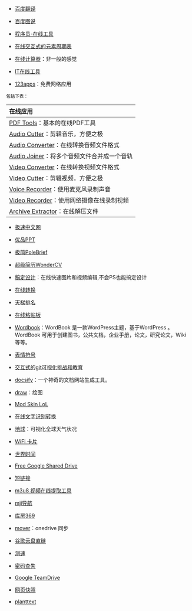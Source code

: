 - [百度翻译](https://fanyi.baidu.com/)

- [百度图说](https://tushuo.baidu.com/)

- [程序员-在线工具](https://tool.lu)

- [在线交互式的元素周期表](https://ptable.com/)

- [在线计算器](https://www.mathway.com/zh/Calculus)：非一般的感觉

- [IT在线工具](https://tool.lu/)

- [123apps](https://123apps.com/cn/)：免费网络应用

`包括下表：`

| 在线应用                                                                        |
|:--------------------------------------------------------------------------------|
| [PDF Tools](https://pdf.io)：基本的在线PDF工具                                  |
| [Audio Cutter](https://mp3cut.net/cn/)：剪辑音乐，方便之极                      |
| [Audio Converter](https://online-audio-converter.com/cn/)：在线转换音频文件格式 |
| [Audio Joiner](https://audio-joiner.com/cn/)：将多个音频文件合并成一个音轨      |
| [Video Converter](https://convert-video-online.com/cn/)：在线转换视频文件格式   |
| [Video Cutter](https://online-video-cutter.com/cn/)：剪辑视频，方便之极         |
| [Voice Recorder](https://online-voice-recorder.com/cn/)：使用麦克风录制声音     |
| [Video Recorder](https://webcamera.io/cn/)：使用网络摄像在线录制视频            |
| [Archive Extractor](https://extract.me/cn/)：在线解压文件                       |

- [极速中文网](https://www.jsxiaoshi.com/)

- [优品PPT](http://www.ypppt.com/)

- [极简PoleBrief](https://www.polebrief.com/index)

- [超级简历WonderCV](https://www.wondercv.com/zh-CN/signin?type=reg###)

- [稿定设计](https://www.gaoding.com/)：在线快速图片和视频编辑,不会PS也能搞定设计

- [在线转换](Aconvert.com)

- [天梯排名](https://itianti.sinaapp.com/index.php)

- [在线粘贴板](https://paste.itefix.net/)

- [Wordbook](http://www.2zzt.com/wordbook/)：WordBook 是一款WordPress主题，基于WordPress 。WordBook 可用于创建图书，公共文档，企业手册，论文，研究论文，Wiki 等等。

- [表情符号](http://emojihomepage.com/)

- [交互式的git可视化挑战和教育](https://learngitbranching.js.org/)

- [docsify](https://docsify.js.org/#/zh-cn/)：一个神奇的文档网站生成工具。

- [draw](https://app.diagrams.net/?src=about)：绘图

- [Mod Skin LoL](http://leagueskin.net/)

- [在线文字识别转换](https://ocr.wdku.net/)

- [地球](https://earth.nullschool.net/)：可视化全球天气状况

- [WiFi 卡片](https://wificard.bdw.to/)

- [世界时间](https://time.is/)

- [Free Google Shared Drive](https://td.fastio.me/)

- [短链接](https://u.nu/)

- [m3u8 视频在线提取工具](http://blog.luckly-mjw.cn/tool-show/m3u8-downloader/index.html)

- [mjj导航](https://www.mjjloc.com/)

- [库房369](https://kf369.cn/)

- [mover](https://app.mover.io/)：onedrive 同步

- [谷歌云盘直链](https://drive.him.plus/)

- [测速](https://www.boce.com/)

- [密码查失](https://haveibeenpwned.com/)

- [Google TeamDrive](https://gdrive.zppcw.cn/)

- [网页快照](https://2tool.top/)

- [planttext](https://www.planttext.com/)